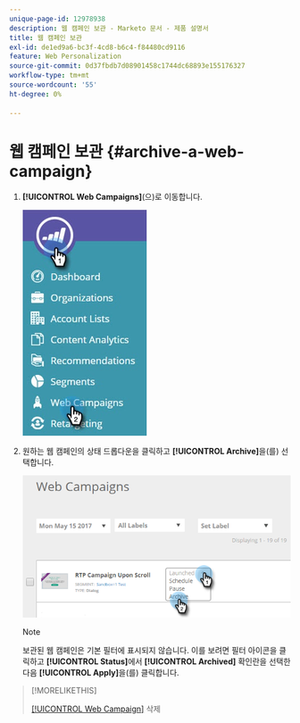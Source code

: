 ```yaml
---
unique-page-id: 12978938
description: 웹 캠페인 보관 - Marketo 문서 - 제품 설명서
title: 웹 캠페인 보관
exl-id: de1ed9a6-bc3f-4cd8-b6c4-f84480cd9116
feature: Web Personalization
source-git-commit: 0d37fbdb7d08901458c1744dc68893e155176327
workflow-type: tm+mt
source-wordcount: '55'
ht-degree: 0%

---
```


# 웹 캠페인 보관 {#archive-a-web-campaign}

1. **[!UICONTROL Web Campaigns]**(으)로 이동합니다.

   ![](assets/one.jpg)

1. 원하는 웹 캠페인의 상태 드롭다운을 클릭하고 **[!UICONTROL Archive]**&#x200B;을(를) 선택합니다.

   ![](assets/two-3.png)

   >[!NOTE]
   >
   >보관된 웹 캠페인은 기본 필터에 표시되지 않습니다. 이를 보려면 필터 아이콘을 클릭하고 **[!UICONTROL Status]**&#x200B;에서 **[!UICONTROL Archived]** 확인란을 선택한 다음 **[!UICONTROL Apply]**&#x200B;을(를) 클릭합니다.

>[!MORELIKETHIS]
>
>[[!UICONTROL Web Campaign]](/help/marketo/product-docs/web-personalization/working-with-web-campaigns/delete-a-web-campaign.md) 삭제

